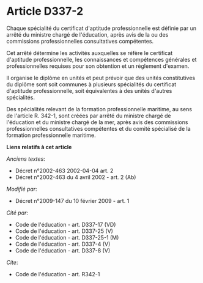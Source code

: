 # Article D337-2

Chaque spécialité du certificat d'aptitude professionnelle est définie par un arrêté du ministre chargé de l'éducation, après
avis de la ou des commissions professionnelles consultatives compétentes. 

Cet arrêté détermine les activités auxquelles se réfère le certificat d'aptitude professionnelle, les connaissances et
compétences générales et professionnelles requises pour son obtention et un règlement d'examen. 

Il organise le diplôme en unités et peut prévoir que des unités constitutives du diplôme sont soit communes à plusieurs
spécialités du certificat d'aptitude professionnelle, soit équivalentes à des unités d'autres spécialités. 

Des spécialités relevant de la formation professionnelle maritime, au sens de l'article R. 342-1, sont créées par arrêté du
ministre chargé de l'éducation et du ministre chargé de la mer, après avis des commissions professionnelles consultatives
compétentes et du comité spécialisé de la formation professionnelle maritime.

**Liens relatifs à cet article**

_Anciens textes_:

  - Décret n°2002-463 2002-04-04 art. 2
  - Décret n°2002-463 du 4 avril 2002 - art. 2 (Ab)

_Modifié par_:

  - Décret n°2009-147 du 10 février 2009 - art. 1

_Cité par_:

  - Code de l'éducation - art. D337-17 (VD)
  - Code de l'éducation - art. D337-25 (V)
  - Code de l'éducation - art. D337-25-1 (M)
  - Code de l'éducation - art. D337-4 (V)
  - Code de l'éducation - art. D337-8 (V)

_Cite_:

  - Code de l'éducation - art. R342-1
